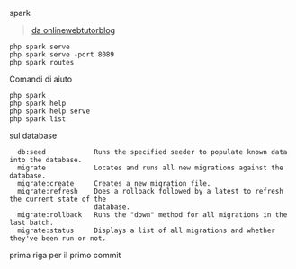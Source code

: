 spark

> [da onlinewebtutorblog](https://onlinewebtutorblog.com/complete-codeigniter-4-spark-cli-tutorial/)

```shell
php spark serve
php spark serve -port 8089
php spark routes
```

Comandi di aiuto

```shell
php spark
php spark help
php spark help serve
php spark list
```

sul database

```shell
  db:seed            Runs the specified seeder to populate known data into the database.
  migrate            Locates and runs all new migrations against the database.
  migrate:create     Creates a new migration file.
  migrate:refresh    Does a rollback followed by a latest to refresh the current state of the
                     database.
  migrate:rollback   Runs the "down" method for all migrations in the last batch.
  migrate:status     Displays a list of all migrations and whether they've been run or not.
```

prima riga per il primo commit
